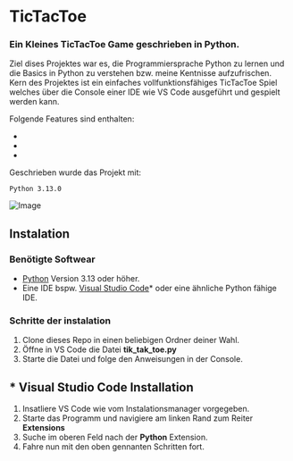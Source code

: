 # TicTacToe
### Ein Kleines TicTacToe Game geschrieben in Python. 

Ziel dises Projektes war es, die Programmiersprache Python zu lernen und die Basics in Python zu verstehen bzw. meine Kentnisse aufzufrischen. Kern des Projektes ist ein einfaches vollfunktionsfähiges TicTacToe Spiel welches über die Console einer IDE wie VS Code ausgeführt und gespielt werden kann.

Folgende Features sind enthalten:

* 
*
*

Geschrieben wurde das Projekt mit:
```
Python 3.13.0
```
![Image](https://github.com/user-attachments/assets/0e551fd6-9458-402b-a432-e2f17868cc91)
## Instalation
### Benötigte Softwear
* [Python](https://www.python.org/downloads/) Version 3.13 oder höher.
* Eine IDE bspw. [Visual Studio Code](https://code.visualstudio.com/)* oder eine ähnliche Python fähige IDE.

### Schritte der instalation
1. Clone dieses Repo in einen beliebigen Ordner deiner Wahl.
2. Öffne in VS Code die Datei **tik_tak_toe.py**
3. Starte die Datei und folge den Anweisungen in der Console.

## * Visual Studio Code Installation
1. Insatliere VS Code wie vom Instalationsmanager vorgegeben.
2. Starte das Programm und navigiere am linken Rand zum Reiter **Extensions**
3. Suche im oberen Feld nach der **Python** Extension.
4. Fahre nun mit den oben gennanten Schritten fort. 



